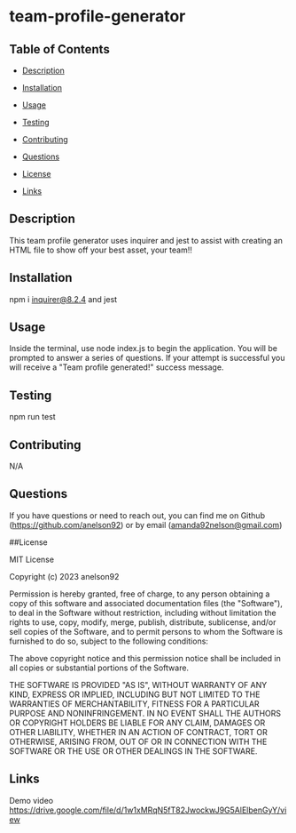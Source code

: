 # team-profile-generator

## Table of Contents
  
  
 * [Description](#Description)
  
 * [Installation](#Installation)
  
 * [Usage](#Usage)
  
 * [Testing](#Testing)
  
 * [Contributing](#Contributing)
  
 * [Questions](#Questions)
  
 * [License](#License)
 
 * [Links](#Links)
  
## Description
  
This team profile generator uses inquirer and jest to assist with creating an HTML file to show off your best asset, your team!!
  
## Installation
  
npm i inquirer@8.2.4 and jest
  
## Usage
  
Inside the terminal, use node index.js to begin the application. You will be prompted to answer a series of questions. If your attempt is successful you will receive a
"Team profile generated!" success message. 

## Testing
  
npm run test
  
## Contributing
  
N/A
  
## Questions
  
If you have questions or need to reach out, you can find me on Github (https://github.com/anelson92) or by email (amanda92nelson@gmail.com)
  

##License 

MIT License

Copyright (c) 2023 anelson92

Permission is hereby granted, free of charge, to any person obtaining a copy
of this software and associated documentation files (the "Software"), to deal
in the Software without restriction, including without limitation the rights
to use, copy, modify, merge, publish, distribute, sublicense, and/or sell
copies of the Software, and to permit persons to whom the Software is
furnished to do so, subject to the following conditions:

The above copyright notice and this permission notice shall be included in all
copies or substantial portions of the Software.

THE SOFTWARE IS PROVIDED "AS IS", WITHOUT WARRANTY OF ANY KIND, EXPRESS OR
IMPLIED, INCLUDING BUT NOT LIMITED TO THE WARRANTIES OF MERCHANTABILITY,
FITNESS FOR A PARTICULAR PURPOSE AND NONINFRINGEMENT. IN NO EVENT SHALL THE
AUTHORS OR COPYRIGHT HOLDERS BE LIABLE FOR ANY CLAIM, DAMAGES OR OTHER
LIABILITY, WHETHER IN AN ACTION OF CONTRACT, TORT OR OTHERWISE, ARISING FROM,
OUT OF OR IN CONNECTION WITH THE SOFTWARE OR THE USE OR OTHER DEALINGS IN THE
SOFTWARE.

## Links

Demo video https://drive.google.com/file/d/1w1xMRqN5fT82JwockwJ9G5AlElbenGyY/view 

